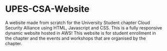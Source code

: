 # UPES-CSA-Website
A website made from scratch for the University Student chapter Cloud Security Alliance using HTML, Javascript and CSS.
This is a fully responsive dynamic website hosted in AWS!
This website is for student enrollment in the chapter and the events and workshops that are organised by the chapter.
